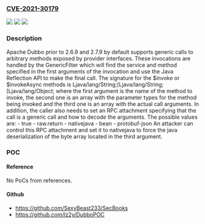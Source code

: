 ### [CVE-2021-30179](https://cve.mitre.org/cgi-bin/cvename.cgi?name=CVE-2021-30179)
![](https://img.shields.io/static/v1?label=Product&message=Apache%20Dubbo&color=blue)
![](https://img.shields.io/static/v1?label=Version&message=Apache%20Dubbo%202.7.x%3C%202.7.9%20&color=brighgreen)
![](https://img.shields.io/static/v1?label=Vulnerability&message=Remote%20Code%20Execution&color=brighgreen)

### Description

Apache Dubbo prior to 2.6.9 and 2.7.9 by default supports generic calls to arbitrary methods exposed by provider interfaces. These invocations are handled by the GenericFilter which will find the service and method specified in the first arguments of the invocation and use the Java Reflection API to make the final call. The signature for the $invoke or $invokeAsync methods is Ljava/lang/String;[Ljava/lang/String;[Ljava/lang/Object; where the first argument is the name of the method to invoke, the second one is an array with the parameter types for the method being invoked and the third one is an array with the actual call arguments. In addition, the caller also needs to set an RPC attachment specifying that the call is a generic call and how to decode the arguments. The possible values are: - true - raw.return - nativejava - bean - protobuf-json An attacker can control this RPC attachment and set it to nativejava to force the java deserialization of the byte array located in the third argument.

### POC

#### Reference
No PoCs from references.

#### Github
- https://github.com/SexyBeast233/SecBooks
- https://github.com/lz2y/DubboPOC


